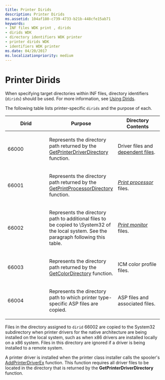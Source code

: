 ```yaml
---
title: Printer Dirids
description: Printer Dirids
ms.assetid: 104af180-c739-4733-b21b-448cfe15ab71
keywords:
- INF files WDK print , dirids
- dirids WDK
- directory identifiers WDK printer
- printer dirids WDK
- identifiers WDK printer
ms.date: 04/20/2017
ms.localizationpriority: medium
---
```


# Printer Dirids





When specifying target directories within INF files, directory identifiers (`dirids`) should be used. For more information, see [Using Dirids](https://msdn.microsoft.com/library/windows/hardware/ff553598).

The following table lists printer-specific `dirids` and the purpose of each.

<table>
<colgroup>
<col width="33%" />
<col width="33%" />
<col width="33%" />
</colgroup>
<thead>
<tr class="header">
<th>Dirid</th>
<th>Purpose</th>
<th>Directory Contents</th>
</tr>
</thead>
<tbody>
<tr class="odd">
<td><p>66000</p></td>
<td><p>Represents the directory path returned by the <a href="https://go.microsoft.com/fwlink/p/?linkid=124454" data-raw-source="[GetPrinterDriverDirectory](https://go.microsoft.com/fwlink/p/?linkid=124454)">GetPrinterDriverDirectory</a> function.</p></td>
<td><p>Driver files and <a href="printer-inf-file-entries.md#ddk-dependent-files-gg" data-raw-source="[dependent files](printer-inf-file-entries.md#ddk-dependent-files-gg)">dependent files</a>.</p></td>
</tr>
<tr class="even">
<td><p>66001</p></td>
<td><p>Represents the directory path returned by the <a href="https://go.microsoft.com/fwlink/p/?linkid=124455" data-raw-source="[GetPrintProcessorDirectory](https://go.microsoft.com/fwlink/p/?linkid=124455)">GetPrintProcessorDirectory</a> function.</p></td>
<td><p><a href="https://msdn.microsoft.com/library/windows/hardware/ff556325#wdkgloss-print-processor" data-raw-source="[&lt;em&gt;Print processor&lt;/em&gt;](https://msdn.microsoft.com/library/windows/hardware/ff556325#wdkgloss-print-processor)"><em>Print processor</em></a> files.</p></td>
</tr>
<tr class="odd">
<td><p>66002</p></td>
<td><p>Represents the directory path to additional files to be copied to \System32 of the local system. See the paragraph following this table.</p></td>
<td><p><a href="https://msdn.microsoft.com/library/windows/hardware/ff556325#wdkgloss-print-monitor" data-raw-source="[&lt;em&gt;Print monitor&lt;/em&gt;](https://msdn.microsoft.com/library/windows/hardware/ff556325#wdkgloss-print-monitor)"><em>Print monitor</em></a> files.</p></td>
</tr>
<tr class="even">
<td><p>66003</p></td>
<td><p>Represents the directory path returned by the <a href="https://go.microsoft.com/fwlink/p/?linkid=124456" data-raw-source="[GetColorDirectory](https://go.microsoft.com/fwlink/p/?linkid=124456)">GetColorDirectory</a> function.</p></td>
<td><p>ICM color profile files.</p></td>
</tr>
<tr class="odd">
<td><p>66004</p></td>
<td><p>Represents the directory path to which printer type-specific ASP files are copied.</p></td>
<td><p>ASP files and associated files.</p></td>
</tr>
</tbody>
</table>

 

Files in the directory assigned to `dirid` 66002 are copied to the System32 subdirectory when printer drivers for the native architecture are being installed on the local system, such as when x86 drivers are installed locally on a x86 system. Files in this directory are ignored if a driver is being installed to a remote system.

A printer driver is installed when the printer class installer calls the spooler's [AddPrinterDriverEx](https://go.microsoft.com/fwlink/p/?linkid=124457) function. This function requires all driver files to be located in the directory that is returned by the **GetPrinterDriverDirectory** function.

 

 




